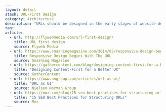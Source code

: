 ```yaml
---
layout: detail
stash: URL-First Design
category: Architecture
description: "URLs should be designed in the early stages of website development as users must be able to read, guess and edit them, and it helps designers to define site structure."
tag:
article:
  - url: http://flywebmedia.com/url-first-design/
    title: URL first design
    source: Flyweb Media
  - url: https://www.smashingmagazine.com/2014/05/responsive-design-begins-with-the-url/
    title: Responsive Design Begins With The URL
    source: Smashing Magazine
  - url: https://gathercontent.com/blog/designing-content-first-for-a-better-ux
    title: "Designing Content-First for a Better UX"
    source: GatherContent
  - url: https://www.nngroup.com/articles/url-as-ui/
    title: "URL as UI"
    source: Nielsen Norman Group
  - url: https://moz.com/blog/15-seo-best-practices-for-structuring-urls
    title: "15 SEO Best Practices for Structuring URLs"
    source: Moz
---
```

